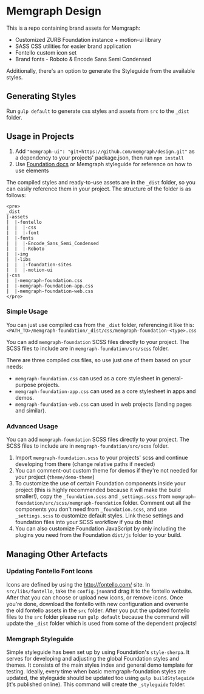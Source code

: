 # Memgraph Design

This is a repo containing brand assets for Memgraph:

* Customized ZURB Foundation instance + motion-ui library
* SASS CSS utilities for easier brand application
* Fontello custom icon set
* Brand fonts - Roboto & Encode Sans Semi Condensed

Additionally, there's an option to generate the Styleguide from the available
styles.

## Generating Styles

Run `gulp default` to generate css styles and assets from `src` to the `_dist`
folder.

## Usage in Projects

1. Add `"memgraph-ui": "git+https://github.com/memgraph/design.git"` as a
   dependency to your projects' package.json, then run `npm install`
2. Use [Foundation docs](https://foundation.zurb.com/sites/docs/) or Memgraph
   styleguide for reference on how to use elements

The compiled styles and ready-to-use assets are in the `_dist` folder, so you
can easily reference them in your project. The structure of the folder is as
follows:

```
<pre>
_dist
|-assets
|  |-fontello
|  |  |-css
|  |  |-font
|  |-fonts
|  |  |-Encode_Sans_Semi_Condensed
|  |  |-Roboto
|  |-img
|  |-libs
|  |  |-foundation-sites
|  |  |-motion-ui
|-css
|  |-memgraph-foundation.css
|  |-memgraph-foundation-app.css
|  |-memgraph-foundation-web.css
</pre>
```

### Simple Usage

You can just use compiled css from the `_dist` folder, referencing it like
this: `<PATH_TO>/memgraph-foundation/_dist/css/memgraph-foundation-<type>.css`

You can add `memgraph-foundation` SCSS files directly to your project. The SCSS
files to include are in `memgraph-foundation/src/scss` folder.

There are three compiled css files, so use just one of them based on your
needs:

* `memgraph-foundation.css` can used as a core stylesheet in general-purpose
  projects.
* `memgraph-foundation-app.css` can used as a core stylesheet in apps and
  demos.
* `memgraph-foundation-web.css` can used in web projects (landing pages and
  similar).

### Advanced Usage

You can add `memgraph-foundation` SCSS files directly to your project. The SCSS
files to include are in `memgraph-foundation/src/scss` folder.

1. Import `memgraph-foundation.scss` to your projects' scss and continue
   developing from there (change relative paths if needed)
2. You can comment-out custom theme for demos if they're not needed for your
   project (`theme/demo-theme`)
3. To customize the use of certain Foundation components inside your project
   (this is highly recommended because it will make the build smaller!), copy
the `_foundation.scss` and `_settings.scss` from
`memgraph-foundation/src/scss/memgraph-foundation` folder. Comment out all the
components you don't need from `_foundation.scss`, and use `_settings.scss` to
customize default styles. Link these settings and foundation files into your
SCSS workflow if you do this!
4. You can also customize Foundation JavaScript by only including the plugins
   you need from the Foundation `dist/js` folder to your build.

## Managing Other Artefacts

### Updating Fontello Font Icons

Icons are defined by using the http://fontello.com/ site. In
`src/libs/fontello`, take the `config.json`and drag it to the fontello website.
After that you can choose or upload new icons, or remove icons. Once you're
done, download the fontello with new configuration and overwrite the old
fontello assets in the `src` folder. After you put the updated fontello files
to the `src` folder please run `gulp default` because the command will update
the `_dist` folder which is used from some of the dependent projects!

### Memgraph Styleguide

Simple styleguide has been set up by using Foundation's `style-sherpa`. It
serves for developing and adjusting the global Foundation styles and themes. It
consists of the main styles index and general demo template for testing.
Ideally, every time when basic memgraph-foundation styles are updated, the
styleguide should be updated too using `gulp buildStyleguide` (it's published
online). This command will create the `_styleguide` folder.
